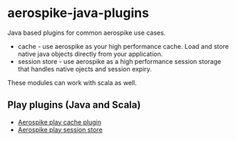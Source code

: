 # aerospike-java-plugins

Java based plugins for common aerospike use cases.
 - cache - use aerospike as your high performance cache. Load and store native java objects directly from your application.
 - session store - use aerospike as a high performance session storage that handles native ojects and session expiry.

These modules can work with scala as well.

## Play plugins (Java and Scala)
  - [Aerospike play cache plugin](https://github.com/aerospike/aerospike-java-plugins/tree/master/play-plugins/cache-plugin)
  - [Aerospike play session store](https://github.com/aerospike/aerospike-java-plugins/tree/master/play-plugins/session-store-plugin)